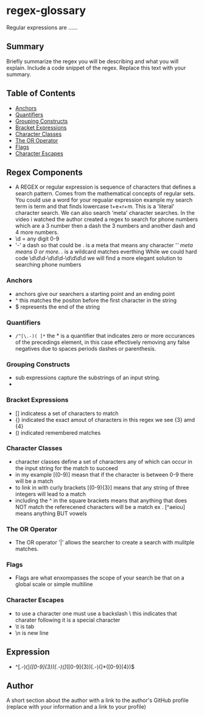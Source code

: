 # regex-glossary

Regular expressions are ......

## Summary

Briefly summarize the regex you will be describing and what you will explain. Include a code snippet of the regex. Replace this text with your summary.

## Table of Contents

- [Anchors](#anchors)
- [Quantifiers](#quantifiers)
- [Grouping Constructs](#grouping-constructs)
- [Bracket Expressions](#bracket-expressions)
- [Character Classes](#character-classes)
- [The OR Operator](#the-or-operator)
- [Flags](#flags)
- [Character Escapes](#character-escapes)

## Regex Components
- A REGEX or regular expression is sequence of characters that defines a search pattern. Comes from the mathematical concepts of regular sets. You could use a word for your regualar expression example my search term is term and that finds lowercase t+e+r+m. This is a 'literal' character search. We can also search 'meta' character searches. In the video i watched the author created a regex to search for phone numbers which are a 3 number then a dash the 3 numbers and another dash and 4 more numbers.
- \d = any digit 0-9
- '-' a dash so that could be 
. is a meta that means any character
'*' meta means 0 or more.
.* is a wildcard matches everthing
While we could hard code \d\d\d-\d\d\d-\d\d\d\d we will find a more elegant solution to searching phone numbers
### Anchors
- anchors give our searchers a starting point and an ending point
- ^ this matches the positon  before the first character in the string
- $ represents the end of the string
### Quantifiers
- ` /^[\.-)( ]* ` the * is a quantifier that indicates zero or more occurances of the precedings element, in this case effectively removing any false negatives due to spaces periods dashes or parenthesis.
### Grouping Constructs
- sub expressions capture the substrings of an input string.
- 

### Bracket Expressions
- [] indicatess a set of characters to match 
- {} indicated the exact amout of characters in this regex we see {3} amd {4}
- () indicated remembered matches

### Character Classes
- character classes define a set of characters any of which can occur in the input string for the match to succeed
- in my example [(0-9)] measn that if the character is between 0-9 there will be a match
- to link in with curly brackets [(0-9){3}] means that any string of three integers will lead to a match
- including the ^ in the square brackets means that anything that does NOT match the referecened characters will be a match ex . [^aeiou] means anything BUT vowels

### The OR Operator
- The OR operator '|' allows the searcher to create a search with mulitple matches. 
### Flags
- Flags are what enxompasses the scope of your search be that on a global scale or simple multiline
### Character Escapes
- to use a character one must use a backslash \ this indicates that charater following it is a special character
- \t is tab
- \n is new line
## Expression
- ^[\.\-\)\(]*([0-9]{3})[\.\-\)\(]*([0-9]{3})[\.\-\)\(]*([0-9]{4})$
## Author

A short section about the author with a link to the author's GitHub profile (replace with your information and a link to your profile)

